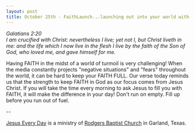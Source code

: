```yaml
---
layout: post
title: October 25th - FaithLaunch...launching out into your world with
---
```


_Galatians 2:20  
I am crucified with Christ: nevertheless I live; yet not I, but
Christ liveth in me: and the life which I now live in the flesh I
live by the faith of the Son of God, who loved me, and gave himself
for me._

Having FAITH in the midst of a world of turmoil is very
challenging! When the media constantly projects "negative situations"
and "fears" throughout the world, it can be hard to keep your FAITH
FULL. Our verse today reminds us that the strength to keep FAITH in
God as our focus comes from Jesus Christ. If you will take the time
every morning to ask Jesus to fill you with FAITH, it will make the
difference in your day! Don't run on empty. Fill up before you run
out of fuel.

 --

<a href=http://jesuseveryday.net>Jesus Every Day</a> is a ministry of <a href=http://rodgersbaptist.net>Rodgers Baptist Church</a> in Garland, Texas.
